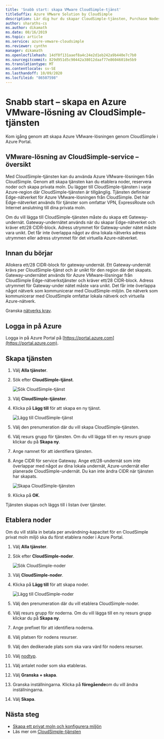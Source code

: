 ```yaml
---
title: 'Snabb start: skapa VMware CloudSimple-tjänst'
titleSuffix: Azure VMware Solution by CloudSimple
description: Lär dig hur du skapar CloudSimple-tjänsten, Purchase Nodes och Reserve Nodes
author: sharaths-cs
ms.author: dikamath
ms.date: 08/16/2019
ms.topic: article
ms.service: azure-vmware-cloudsimple
ms.reviewer: cynthn
manager: dikamath
ms.openlocfilehash: 14df0f131aaef8a4c24e2d1eb242a9b440e7c7b0
ms.sourcegitcommit: 829d951d5c90442a38012daaf77e86046018e5b9
ms.translationtype: MT
ms.contentlocale: sv-SE
ms.lasthandoff: 10/09/2020
ms.locfileid: "86507598"
---
```

# <a name="quickstart---create-azure-vmware-solution-by-cloudsimple-service"></a>Snabb start – skapa en Azure VMware-lösning av CloudSimple-tjänsten

Kom igång genom att skapa Azure VMware-lösningen genom CloudSimple i Azure Portal.

## <a name="vmware-solution-by-cloudsimple---service-overview"></a>VMware-lösning av CloudSimple-service – översikt

Med CloudSimple-tjänsten kan du använda Azure VMware-lösningen från CloudSimple.  Genom att skapa tjänsten kan du etablera noder, reservera noder och skapa privata moln.  Du lägger till CloudSimple-tjänsten i varje Azure-region där CloudSimple-tjänsten är tillgänglig.  Tjänsten definierar Edge-nätverket för Azure VMware-lösningen från CloudSimple.  Det här Edge-nätverket används för tjänster som omfattar VPN, ExpressRoute och Internet anslutning till dina privata moln.

Om du vill lägga till CloudSimple-tjänsten måste du skapa ett Gateway-undernät. Gateway-undernätet används när du skapar Edge-nätverket och kräver ett/28 CIDR-block. Adress utrymmet för Gateway-under nätet måste vara unikt. Det får inte överlappa något av dina lokala nätverks adress utrymmen eller adress utrymmet för det virtuella Azure-nätverket.

## <a name="before-you-begin"></a>Innan du börjar

Allokera ett/28 CIDR-block för gateway-undernät.  Ett Gateway-undernät krävs per CloudSimple-tjänst och är unikt för den region där det skapats. Gateway-undernätet används för Azure VMware-lösningar från CloudSimple Edge-nätverkstjänster och kräver ett/28 CIDR-block. Adress utrymmet för Gateway-under nätet måste vara unikt. Det får inte överlappa något nätverk som kommunicerar med CloudSimple-miljön.  De nätverk som kommunicerar med CloudSimple omfattar lokala nätverk och virtuella Azure-nätverk.

Granska [nätverks krav](cloudsimple-network-checklist.md). 

## <a name="sign-in-to-azure"></a>Logga in på Azure

Logga in på Azure Portal på [https://portal.azure.com](https://portal.azure.com).

## <a name="create-the-service"></a>Skapa tjänsten

1. Välj **Alla tjänster**.
2. Sök efter **CloudSimple-tjänst**.

    ![Sök CloudSimple-tjänst](media/create-cloudsimple-service-search.png)

3. Välj **CloudSimple-tjänster**.
4. Klicka på **Lägg till** för att skapa en ny tjänst.

    ![Lägg till CloudSimple-tjänst](media/create-cloudsimple-service-add.png)

5. Välj den prenumeration där du vill skapa CloudSimple-tjänsten.
6. Välj resurs grupp för tjänsten. Om du vill lägga till en ny resurs grupp klickar du på **Skapa ny**.
7. Ange namnet för att identifiera tjänsten.
8. Ange CIDR för service Gateway. Ange ett/28-undernät som inte överlappar med något av dina lokala undernät, Azure-undernät eller planerade CloudSimple-undernät. Du kan inte ändra CIDR när tjänsten har skapats.

    ![Skapa CloudSimple-tjänsten](media/create-cloudsimple-service.png)

9. Klicka på **OK**.

Tjänsten skapas och läggs till i listan över tjänster.

## <a name="provision-nodes"></a>Etablera noder

Om du vill ställa in betala per användning-kapacitet för en CloudSimple privat moln miljö ska du först etablera noder i Azure Portal.

1. Välj **Alla tjänster**.
2. Sök efter **CloudSimple-noder**.

    ![Sök CloudSimple-noder](media/create-cloudsimple-node-search.png)

3. Välj **CloudSimple-noder**.
4. Klicka på **Lägg till** för att skapa noder.

    ![Lägg till CloudSimple-noder](media/create-cloudsimple-node-add.png)

5. Välj den prenumeration där du vill etablera CloudSimple-noder.
6. Välj resurs grupp för noderna. Om du vill lägga till en ny resurs grupp klickar du på **Skapa ny**.
7. Ange prefixet för att identifiera noderna.
8. Välj platsen för nodens resurser.
9. Välj den dedikerade plats som ska vara värd för nodens resurser.
10. Välj [nodtyp](cloudsimple-node.md).
11. Välj antalet noder som ska etableras.
12. Välj **Granska + skapa**.
13. Granska inställningarna. Klicka på **föregående**om du vill ändra inställningarna.
14. Välj **Skapa**.

## <a name="next-steps"></a>Nästa steg

* [Skapa ett privat moln och konfigurera miljön](quickstart-create-private-cloud.md)
* Läs mer om [CloudSimple-tjänsten](./cloudsimple-service.md)
